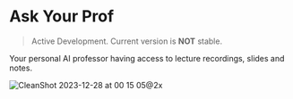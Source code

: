# Ask Your Prof 

> Active Development. Current version is **NOT** stable. 

Your personal AI professor having access to lecture recordings, slides and notes.

![CleanShot 2023-12-28 at 00 15 05@2x](https://github.com/marcjulianschwarz/ask-your-prof/assets/67844154/ae468092-765f-47d1-bce2-687d7ba9a81e)

